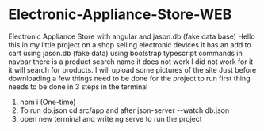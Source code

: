 # Electronic-Appliance-Store-WEB

Electronic Appliance Store with angular and jason.db (fake data base) Hello this in my little project on a shop selling electronic devices it has an add to cart using jason.db (fake data) using bootstrap typescript commands in navbar there is a product search name it does not work I did not work for it it will search for products. I will upload some pictures of the site Just before downloading a few things need to be done for the project to run first thing needs to be done in 3 steps in the terminal

1. npm i (One-time)
2. To run db.json cd src/app and after json-server --watch db.json
3. open new terminal and write ng serve to run the project
